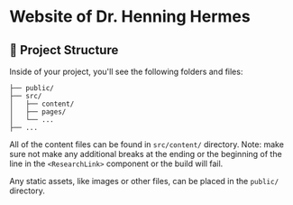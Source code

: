 # Website of Dr. Henning Hermes

## 🚀 Project Structure

Inside of your project, you'll see the following folders and files:

```
├── public/
├── src/
│   ├── content/
│   ├── pages/
│   └── ...
├── ...
```

All of the content files can be found in `src/content/` directory.
Note: make sure not make any additional breaks at the ending or the beginning of the line in the `<ResearchLink>` component or the build will fail.

Any static assets, like images or other files, can be placed in the `public/` directory.
